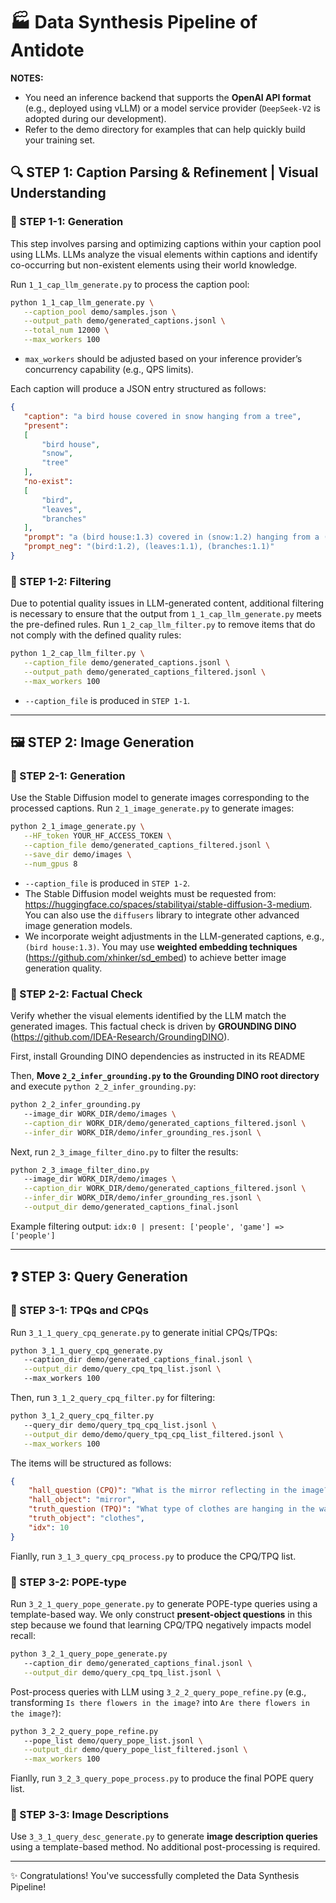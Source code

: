 # 🏭 Data Synthesis Pipeline of Antidote
**NOTES:** 
* You need an inference backend that supports the **OpenAI API format** (e.g., deployed using vLLM) or a model service provider (`DeepSeek-V2` is adopted during our development).
* Refer to the demo directory for examples that can help quickly build your training set.


## 🔍 STEP 1: Caption Parsing & Refinement | Visual Understanding
### 🔹 STEP 1-1: Generation
This step involves parsing and optimizing captions within your caption pool using LLMs. LLMs analyze the visual elements within captions and identify co-occurring but non-existent elements using their world knowledge. 

Run `1_1_cap_llm_generate.py` to process the caption pool:

```bash
python 1_1_cap_llm_generate.py \
   --caption_pool demo/samples.json \
   --output_path demo/generated_captions.jsonl \
   --total_num 12000 \
   --max_workers 100
```
* `max_workers` should be adjusted based on your inference provider’s concurrency capability (e.g., QPS limits).

Each caption will produce a JSON entry structured as follows:

```json
{
   "caption": "a bird house covered in snow hanging from a tree",
   "present":
   [
       "bird house",
       "snow",
       "tree"
   ],
   "no-exist":
   [
       "bird",
       "leaves",
       "branches"
   ],
   "prompt": "a (bird house:1.3) covered in (snow:1.2) hanging from a (tree:1.1)",
   "prompt_neg": "(bird:1.2), (leaves:1.1), (branches:1.1)"
}
```

### 🔹 STEP 1-2: Filtering
Due to potential quality issues in LLM-generated content, additional filtering is necessary to ensure that the output from `1_1_cap_llm_generate.py` meets the pre-defined rules. Run `1_2_cap_llm_filter.py` to remove items that do not comply with the defined quality rules:

```bash
python 1_2_cap_llm_filter.py \
   --caption_file demo/generated_captions.jsonl \
   --output_path demo/generated_captions_filtered.jsonl \
   --max_workers 100
```
* `--caption_file` is produced in `STEP 1-1`.


---

## 🖼️ STEP 2: Image Generation
### 🔹 STEP 2-1: Generation
Use the Stable Diffusion model to generate images corresponding to the processed captions.
Run `2_1_image_generate.py` to generate images:

```bash
python 2_1_image_generate.py \
   --HF_token YOUR_HF_ACCESS_TOKEN \
   --caption_file demo/generated_captions_filtered.jsonl \
   --save_dir demo/images \
   --num_gpus 8
```
* `--caption_file` is produced in `STEP 1-2`.
* The Stable Diffusion model weights must be requested from: https://huggingface.co/spaces/stabilityai/stable-diffusion-3-medium. You can also use the `diffusers` library to integrate other advanced image generation models.
* We incorporate weight adjustments in the LLM-generated captions, e.g., `(bird house:1.3)`. You may use **weighted embedding techniques** (https://github.com/xhinker/sd_embed) to achieve better image generation quality.


### 🔹 STEP 2-2: Factual Check
Verify whether the visual elements identified by the LLM match the generated images. This factual check is driven by **GROUNDING DINO** (https://github.com/IDEA-Research/GroundingDINO).

First, install Grounding DINO dependencies as instructed in its README

Then, **Move `2_2_infer_grounding.py` to the Grounding DINO root directory** and execute `python 2_2_infer_grounding.py`:
```bash
python 2_2_infer_grounding.py
   --image_dir WORK_DIR/demo/images \
   --caption_dir WORK_DIR/demo/generated_captions_filtered.jsonl \
   --infer_dir WORK_DIR/demo/infer_grounding_res.jsonl \
```

Next, run `2_3_image_filter_dino.py` to filter the results:
```bash
python 2_3_image_filter_dino.py
   --image_dir WORK_DIR/demo/images \
   --caption_dir WORK_DIR/demo/generated_captions_filtered.jsonl \
   --infer_dir WORK_DIR/demo/infer_grounding_res.jsonl \
   --output_dir demo/generated_captions_final.jsonl
```
Example filtering output: `idx:0 | present: ['people', 'game'] => ['people']`

---

## ❓ STEP 3: Query Generation

### 🔹 STEP 3-1: TPQs and CPQs
Run `3_1_1_query_cpq_generate.py` to generate initial CPQs/TPQs:

```bash
python 3_1_1_query_cpq_generate.py
   --caption_dir demo/generated_captions_final.jsonl \
   --output_dir demo/query_cpq_tpq_list.jsonl \  
   --max_workers 100
```

Then, run `3_1_2_query_cpq_filter.py` for filtering:

```bash
python 3_1_2_query_cpq_filter.py
   --query_dir demo/query_tpq_cpq_list.jsonl \
   --output_dir demo/demo/query_tpq_cpq_list_filtered.jsonl \
   --max_workers 100
```

The items will be structured as follows:

```json
{
    "hall_question (CPQ)": "What is the mirror reflecting in the image?",
    "hall_object": "mirror",
    "truth_question (TPQ)": "What type of clothes are hanging in the wardrobe?",
    "truth_object": "clothes",
    "idx": 10
}
```

Fianlly, run `3_1_3_query_cpq_process.py` to produce the CPQ/TPQ list.


### 🔹 STEP 3-2: POPE-type

Run `3_2_1_query_pope_generate.py` to generate POPE-type queries using a template-based way. We only construct **present-object questions** in this step because we found that learning CPQ/TPQ negatively impacts model recall:

```bash
python 3_2_1_query_pope_generate.py
   --caption_dir demo/generated_captions_final.jsonl \
   --output_dir demo/query_cpq_tpq_list.jsonl \
```

Post-process queries with LLM using `3_2_2_query_pope_refine.py` (e.g., transforming `Is there flowers in the image?` into `Are there flowers in the image?`):

```bash
python 3_2_2_query_pope_refine.py
   --pope_list demo/query_pope_list.jsonl \
   --output_dir demo/query_pope_list_filtered.jsonl \
   --max_workers 100
```

Fianlly, run `3_2_3_query_pope_process.py` to produce the final POPE query list.


### 🔹 STEP 3-3: Image Descriptions

Use `3_3_1_query_desc_generate.py` to generate **image description queries** using a template-based method. No additional post-processing is required.

---

✨ Congratulations! You've successfully completed the Data Synthesis Pipeline!
